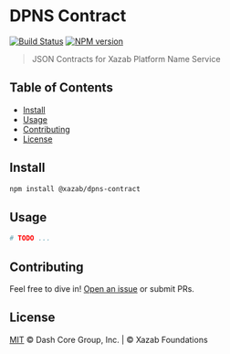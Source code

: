 # DPNS Contract

[![Build Status](https://img.shields.io/travis/com/xazab/dpns-contract.svg?branch=master&style=flat-square)](https://travis-ci.com/xazab/dpns-contract)
[![NPM version](https://img.shields.io/npm/v/@xazab/dpns-contract.svg?style=flat-square)](https://npmjs.org/package/@xazab/dpns-contract)

> JSON Contracts for Xazab Platform Name Service

## Table of Contents

- [Install](#install)
- [Usage](#usage)
- [Contributing](#contributing)
- [License](#license)

## Install

```sh
npm install @xazab/dpns-contract
```

## Usage

```sh
# TODO ...
```

## Contributing

Feel free to dive in! [Open an issue](https://github.com/xazab/dpns-contract/issues/new) or submit PRs.

## License

[MIT](LICENSE) &copy; Dash Core Group, Inc. |  &copy; Xazab Foundations

